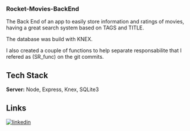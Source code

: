 ### Rocket-Movies-BackEnd

The Back End of an app to easily store information and ratings of movies, having a great search system based on TAGS and TITLE.

The database was build with KNEX.

I also created a couple of functions to help separate responsabilite that I refered as (SR_func) on the git commits.


## Tech Stack
**Server:** Node, Express, Knex, SQLite3

## Links
[![linkedin](https://img.shields.io/badge/linkedin-0A66C2?style=for-the-badge&logo=linkedin&logoColor=white)](https://www.linkedin.com/in/tarcisiomateus)
